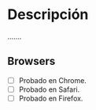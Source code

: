 # Descripción

.......

## Browsers

- [ ] Probado en Chrome.
- [ ] Probado en Safari.
- [ ] Probado en Firefox.
